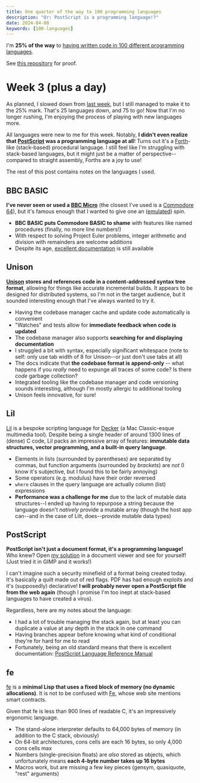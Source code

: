 ```yaml
---
title: One quarter of the way to 100 programming languages
description: "Or: PostScript is a programming language!?"
date: 2024-04-08
keywords: [100-languages]
---
```

I'm **25% of the way** to [having written code in 100 different programming languages](https://log.schemescape.com/posts/programming-languages/100-languages.html).

See [this repository](https://github.com/jaredkrinke/100-languages) for proof.

# Week 3 (plus a day)
As planned, I slowed down from [last week](100-languages-4.md), but I still managed to make it to the 25% mark. That's 25 languages down, and 75 to go! Now that I'm no longer rushing, I'm enjoying the process of playing with new languages more.

All languages were new to me for this week. Notably, **I didn't even realize that [PostScript](https://en.wikipedia.org/wiki/PostScript) was a programming language at all**! Turns out it's a [Forth](https://en.wikipedia.org/wiki/Forth_(programming_language))-like (stack-based) procedural language. I still feel like I'm struggling with stack-based languages, but it might just be a matter of perspective--compared to straight assembly, Forths are a joy to use!

The rest of this post contains notes on the languages I used.

## BBC BASIC
**I've never seen or used a [BBC Micro](https://en.wikipedia.org/wiki/BBC_Micro)** (the closest I've used is a [Commodore 64](https://en.wikipedia.org/wiki/Commodore_64)), but it's famous enough that I wanted to give one an ([emulated](https://bbcmic.ro/)) spin.

* **BBC BASIC puts Commodore BASIC to shame** with features like named procedures (finally, no more line numbers!)
* With respect to solving Project Euler problems, integer arithmetic and division with remainders are welcome additions
* Despite its age, [excellent documentation](https://www.bbcbasic.co.uk/bbcwin/tutorial/index.html) is still available

## Unison
**[Unison](https://www.unison-lang.org/) stores and references code in a content-addressed syntax tree format**, allowing for things like accurate incremental builds. It appears to be designed for distributed systems, so I'm not in the target audience, but it sounded interesting enough that I've always wanted to try it.

* Having the codebase manager cache and update code automatically is convenient
* "Watches" and tests allow for **immediate feedback when code is updated**
* The codebase manager also supports **searching for and displaying documentation**
* I struggled a bit with syntax, especially significant whitespace (note to self: only use tab width of 8 for Unison--or just don't use tabs at all)
* The docs indicate that **the codebase format is append-only** -- what happens if you *really* need to expunge all traces of some code? Is there *code* garbage collection?
* Integrated tooling like the codebase manager and code versioning sounds interesting, although I'm mostly allergic to additional tooling
* Unison feels innovative, for sure!

## Lil
[Lil](https://beyondloom.com/decker/lil.html) is a bespoke scripting language for [Decker](https://beyondloom.com/decker/) (a Mac Classic-esque multimedia tool). Despite being a single header of around 1300 lines of (dense) C code, Lil packs an impressive array of features: **immutable data structures, vector programming, and a built-in query language**.

* Elements in lists (surrounded by parentheses) are separated by commas, but function arguments (surrounded by *brackets*) are *not* (I know it's subjective, but I found this to be fairly annoying)
* Some operators (e.g. modulus) have their order reversed
* `where` clauses in the query language are actually column (list) expressions
* **Performance was a challenge for me** due to the lack of mutable data structures--I ended up having to repurpose a string because the language doesn't *natively* provide a mutable array (though the host app can--and in the case of Lilt, does--provide mutable data types)

## PostScript
**PostScript isn't just a document format, it's a programming language!** Who knew? Open [my solution](https://github.com/jaredkrinke/100-languages/blob/main/src/p24.ps) in a document viewer and see for yourself! (Just tried it in GIMP and it works!)

I can't imagine such a security minefield of a format being created today. It's basically a quilt made out of red flags. PDF has had enough exploits and it's (supposedly) declarative! **I will probably never open a PostScript file from the web again** (though I promise I'm too inept at stack-based languages to have created a virus).

Regardless, here are my notes about the language:

* I had a lot of trouble managing the stack again, but at least you can duplicate a value at any depth in the stack in one command
* Having branches appear before knowing what kind of conditional they're for hard for me to read
* Fortunately, being an old standard means that there is excellent documentation: [PostScript Language Reference Manual](https://www.adobe.com/jp/print/postscript/pdfs/PLRM.pdf)

## fe
[fe](https://github.com/rxi/fe) is a **minimal Lisp that uses a fixed block of memory (no dynamic allocations)**. It is not to be confused with [Fe](https://fe-lang.org/), whose web site mentions smart contracts.

Given that fe is less than 900 lines of readable C, it's an impressively ergonomic language.

* The stand-alone interpreter defaults to 64,000 bytes of memory (in addition to the C stack, obviously)
* On 64-bit architectures, cons cells are each 16 bytes, so only 4,000 cons cells max
* Numbers (single-precision floats) are *also* stored as objects, which unfortunately means **each 4-byte number takes up 16 bytes**
* Macros work, but are missing a few key pieces (gensym, quasiquote, "rest" arguments)
